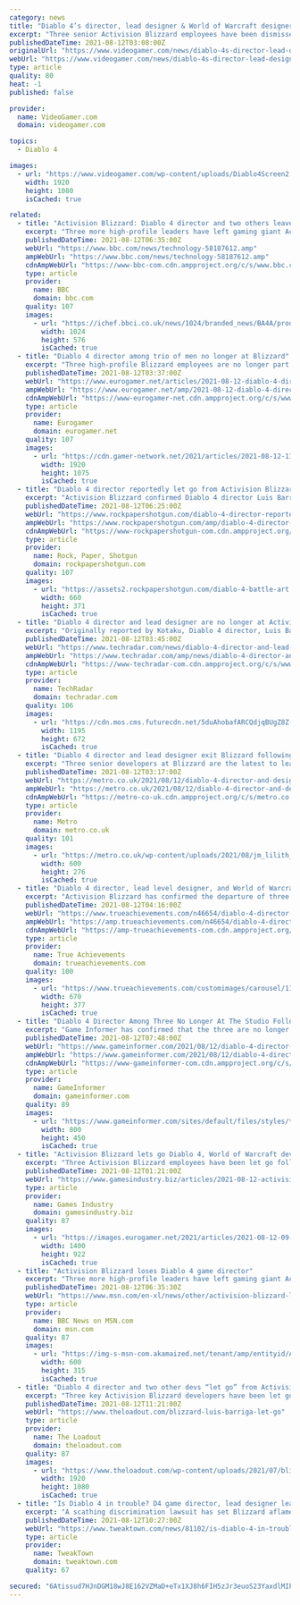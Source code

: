 ```yaml
---
category: news
title: "Diablo 4’s director, lead designer & World of Warcraft designer let go from Blizzard"
excerpt: "Three senior Activision Blizzard employees have been dismissed from Blizzard including Diablo 4's director, its lead designer and a designer on World of Warcraft."
publishedDateTime: 2021-08-12T03:08:00Z
originalUrl: "https://www.videogamer.com/news/diablo-4s-director-lead-designer-world-of-warcraft-designer-let-go-from-blizzard/"
webUrl: "https://www.videogamer.com/news/diablo-4s-director-lead-designer-world-of-warcraft-designer-let-go-from-blizzard/"
type: article
quality: 80
heat: -1
published: false

provider:
  name: VideoGamer.com
  domain: videogamer.com

topics:
  - Diablo 4

images:
  - url: "https://www.videogamer.com/wp-content/uploads/Diablo4Screen2.jpg"
    width: 1920
    height: 1080
    isCached: true

related:
  - title: "Activision Blizzard: Diablo 4 director and two others leave company"
    excerpt: "Three more high-profile leaders have left gaming giant Activision Blizzard, including some from new game Diablo 4. Diablo director Luis Barriga and designer Jesse McCree have both departed, as has ..."
    publishedDateTime: 2021-08-12T06:35:00Z
    webUrl: "https://www.bbc.com/news/technology-58187612.amp"
    ampWebUrl: "https://www.bbc.com/news/technology-58187612.amp"
    cdnAmpWebUrl: "https://www-bbc-com.cdn.ampproject.org/c/s/www.bbc.com/news/technology-58187612.amp"
    type: article
    provider:
      name: BBC
      domain: bbc.com
    quality: 107
    images:
      - url: "https://ichef.bbci.co.uk/news/1024/branded_news/BA4A/production/_119909674_gettyimages-1233534678.jpg"
        width: 1024
        height: 576
        isCached: true
  - title: "Diablo 4 director among trio of men no longer at Blizzard"
    excerpt: "Three high-profile Blizzard employees are no longer part of the company, Activision Blizzard has today confirmed. Luis Barriga and Jesse McCree, Diablo 4's game director and lead designer, as well as ..."
    publishedDateTime: 2021-08-12T03:37:00Z
    webUrl: "https://www.eurogamer.net/articles/2021-08-12-diablo-4-director-among-trio-of-men-no-longer-at-blizzard"
    ampWebUrl: "https://www.eurogamer.net/amp/2021-08-12-diablo-4-director-among-trio-of-men-no-longer-at-blizzard"
    cdnAmpWebUrl: "https://www-eurogamer-net.cdn.ampproject.org/c/s/www.eurogamer.net/amp/2021-08-12-diablo-4-director-among-trio-of-men-no-longer-at-blizzard"
    type: article
    provider:
      name: Eurogamer
      domain: eurogamer.net
    quality: 107
    images:
      - url: "https://cdn.gamer-network.net/2021/articles/2021-08-12-11-37/diablo-4-director-among-trio-of-men-no-longer-at-blizzard-1628764665486.jpg/EG11/thumbnail/1920x1075/format/jpg/quality/80"
        width: 1920
        height: 1075
        isCached: true
  - title: "Diablo 4 director reportedly let go from Activision Blizzard"
    excerpt: "Activision Blizzard confirmed Diablo 4 director Luis Barriga, lead designer Jesse McCree, and World Of Warcraft designer Jonathan LeCraft left the company."
    publishedDateTime: 2021-08-12T06:25:00Z
    webUrl: "https://www.rockpapershotgun.com/diablo-4-director-reportedly-let-go-from-activision-blizzard"
    ampWebUrl: "https://www.rockpapershotgun.com/amp/diablo-4-director-reportedly-let-go-from-activision-blizzard"
    cdnAmpWebUrl: "https://www-rockpapershotgun-com.cdn.ampproject.org/c/s/www.rockpapershotgun.com/amp/diablo-4-director-reportedly-let-go-from-activision-blizzard"
    type: article
    provider:
      name: Rock, Paper, Shotgun
      domain: rockpapershotgun.com
    quality: 107
    images:
      - url: "https://assets2.rockpapershotgun.com/diablo-4-battle-art.jpg/BROK/resize/660%3E/format/jpg/quality/70/diablo-4-battle-art.jpg"
        width: 660
        height: 371
        isCached: true
  - title: "Diablo 4 director and lead designer are no longer at Activision Blizzard"
    excerpt: "Originally reported by Kotaku, Diablo 4 director, Luis Barriga, and lead designer, Jesse McCree, are confirmed to no longer be working at Activision Blizzard. In addition, World of Warcraft designer ..."
    publishedDateTime: 2021-08-12T03:45:00Z
    webUrl: "https://www.techradar.com/news/diablo-4-director-and-lead-designer-are-no-longer-at-activision-blizzard"
    ampWebUrl: "https://www.techradar.com/amp/news/diablo-4-director-and-lead-designer-are-no-longer-at-activision-blizzard"
    cdnAmpWebUrl: "https://www-techradar-com.cdn.ampproject.org/c/s/www.techradar.com/amp/news/diablo-4-director-and-lead-designer-are-no-longer-at-activision-blizzard"
    type: article
    provider:
      name: TechRadar
      domain: techradar.com
    quality: 106
    images:
      - url: "https://cdn.mos.cms.futurecdn.net/5duAhobafARCQdjqBUgZ8Z-1200-80.jpg"
        width: 1195
        height: 672
        isCached: true
  - title: "Diablo 4 director and lead designer exit Blizzard following Cosby Suite revelations"
    excerpt: "Three senior developers at Blizzard are the latest to leave the company, amidst the ongoing furore over toxic work environments."
    publishedDateTime: 2021-08-12T03:17:00Z
    webUrl: "https://metro.co.uk/2021/08/12/diablo-4-director-and-designer-exit-blizzard-after-cosby-suite-reveal-15080192/"
    ampWebUrl: "https://metro.co.uk/2021/08/12/diablo-4-director-and-designer-exit-blizzard-after-cosby-suite-reveal-15080192/amp/"
    cdnAmpWebUrl: "https://metro-co-uk.cdn.ampproject.org/c/s/metro.co.uk/2021/08/12/diablo-4-director-and-designer-exit-blizzard-after-cosby-suite-reveal-15080192/amp/"
    type: article
    provider:
      name: Metro
      domain: metro.co.uk
    quality: 101
    images:
      - url: "https://metro.co.uk/wp-content/uploads/2021/08/jm_lilith_igc_image2-2-fbe5.jpg?quality=90&strip=all&zoom=1&resize=600%2C276"
        width: 600
        height: 276
        isCached: true
  - title: "Diablo 4 director, lead level designer, and World of Warcraft designer leave Blizzard"
    excerpt: "Activision Blizzard has confirmed the departure of three senior Blizzard employees. Diablo 4 director Luis Barriga, lead designer Jesse McCree, and World of Warcraft senior designer Jonathan LeCraft ..."
    publishedDateTime: 2021-08-12T04:16:00Z
    webUrl: "https://www.trueachievements.com/n46654/diablo-4-director-world-of-warcraft-designer-blizzard"
    ampWebUrl: "https://amp.trueachievements.com/n46654/diablo-4-director-world-of-warcraft-designer-blizzard"
    cdnAmpWebUrl: "https://amp-trueachievements-com.cdn.ampproject.org/c/s/amp.trueachievements.com/n46654/diablo-4-director-world-of-warcraft-designer-blizzard"
    type: article
    provider:
      name: True Achievements
      domain: trueachievements.com
    quality: 100
    images:
      - url: "https://www.trueachievements.com/customimages/carousel/119854.jpg"
        width: 670
        height: 377
        isCached: true
  - title: "Diablo 4 Director Among Three No Longer At The Studio Following Activision Blizzard Labor Abuse Allegations"
    excerpt: "Game Informer has confirmed that the three are no longer with the company, though the nature of their departure is being contained."
    publishedDateTime: 2021-08-12T07:48:00Z
    webUrl: "https://www.gameinformer.com/2021/08/12/diablo-4-director-among-three-no-longer-at-the-studio-following-activision-blizzard"
    ampWebUrl: "https://www.gameinformer.com/2021/08/12/diablo-4-director-among-three-no-longer-at-the-studio-following-activision-blizzard?amp"
    cdnAmpWebUrl: "https://www-gameinformer-com.cdn.ampproject.org/c/s/www.gameinformer.com/2021/08/12/diablo-4-director-among-three-no-longer-at-the-studio-following-activision-blizzard?amp"
    type: article
    provider:
      name: GameInformer
      domain: gameinformer.com
    quality: 89
    images:
      - url: "https://www.gameinformer.com/sites/default/files/styles/thumbnail/public/2021/08/12/e3e33f63/mcree.jpg"
        width: 800
        height: 450
        isCached: true
  - title: "Activision Blizzard lets go Diablo 4, World of Warcraft developers"
    excerpt: "Three Activision Blizzard employees have been let go following the lawsuit the company is facing about its alleged toxic workplace culture. As reported by Kotaku, Diablo 4 game director Luis Barriga, ..."
    publishedDateTime: 2021-08-12T01:21:00Z
    webUrl: "https://www.gamesindustry.biz/articles/2021-08-12-activision-blizzard-lets-go-diablo-wow-developers"
    type: article
    provider:
      name: Games Industry
      domain: gamesindustry.biz
    quality: 87
    images:
      - url: "https://images.eurogamer.net/2021/articles/2021-08-12-09-06/Activision_Blizzard.jpeg"
        width: 1400
        height: 922
        isCached: true
  - title: "Activision Blizzard loses Diablo 4 game director"
    excerpt: "Three more high-profile leaders have left gaming giant Activision Blizzard, including some from new game Diablo 4.Diablo director Luis Barriga and designer Jesse McCree have both departed, as has ..."
    publishedDateTime: 2021-08-12T06:35:30Z
    webUrl: "https://www.msn.com/en-xl/news/other/activision-blizzard-loses-diablo-4-game-director/ar-AANfh0V"
    type: article
    provider:
      name: BBC News on MSN.com
      domain: msn.com
    quality: 87
    images:
      - url: "https://img-s-msn-com.akamaized.net/tenant/amp/entityid/AANfbWT.img?h=315&w=600&m=6&q=60&o=t&l=f&f=jpg"
        width: 600
        height: 315
        isCached: true
  - title: "Diablo 4 director and two other devs “let go” from Activision Blizzard"
    excerpt: "Three key Activision Blizzard developers have been let go from the company. While no official reason has been given, the departures come in the wake of the ongoing harassment lawsuit filed by the ..."
    publishedDateTime: 2021-08-12T11:21:00Z
    webUrl: "https://www.theloadout.com/blizzard-luis-barriga-let-go"
    type: article
    provider:
      name: The Loadout
      domain: theloadout.com
    quality: 87
    images:
      - url: "https://www.theloadout.com/wp-content/uploads/2021/07/blizzard-orc-statue.jpg"
        width: 1920
        height: 1080
        isCached: true
  - title: "Is Diablo 4 in trouble? D4 game director, lead designer leave Blizzard"
    excerpt: "A scathing discrimination lawsuit has set Blizzard aflame, and Diablo 4's development could burn as key talent leave the studio."
    publishedDateTime: 2021-08-12T10:27:00Z
    webUrl: "https://www.tweaktown.com/news/81102/is-diablo-4-in-trouble-d4-game-director-lead-designer-leave-blizzard/index.html"
    type: article
    provider:
      name: TweakTown
      domain: tweaktown.com
    quality: 67

secured: "6Atissud7HJnDGM18wJ8E162VZMaD+eTx1XJ8h6FIH5zJr3euoS23YaxdlMIPFe1yuOVsgkvd2OyWJjXrff35k4ALRXpChaZtCpjzU+MbpO7ePcWeQujiWhL4svPrDhLJ7IIO7N1bKY0t2/Hrk0egWuQs56U2kOrAWhpRsTiXRkiNPEEZM+KAB8yogzONrvMtFmTp0bzVCIKMM1vnEB/ccf1rVhjm5ARORceTDvf+sxAR++5rliJaboz/psoOzPmfFjZ6lQywg3Cg5JprEcvDDlwerH3zt8NL6bu/qCXgAqLbrCFUaByYpkAX5Dg1CPMh9f9xdmnmvguZquToPMEp//y9aMLWINSjsswBV0FgZs=;oyyJKHSRyCqIcDeHGoucIQ=="
---
```


